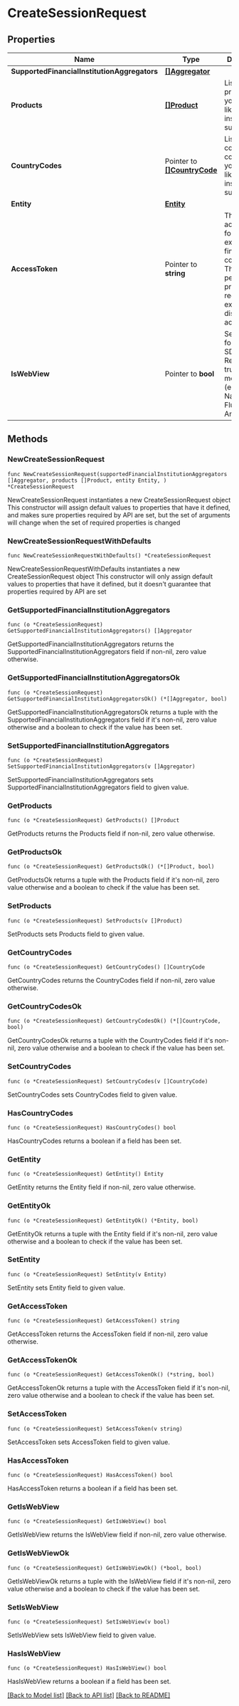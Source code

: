 # CreateSessionRequest

## Properties

Name | Type | Description | Notes
------------ | ------------- | ------------- | -------------
**SupportedFinancialInstitutionAggregators** | [**[]Aggregator**](Aggregator.md) |  | 
**Products** | [**[]Product**](Product.md) | List of products that you would like the institutions to support | 
**CountryCodes** | Pointer to [**[]CountryCode**](CountryCode.md) | List of country codes that you would like the institutions to support | [optional] 
**Entity** | [**Entity**](Entity.md) |  | 
**AccessToken** | Pointer to **string** | The fuse access token for an existing financial connection. This will perform the process to reconnect an existing disconnected account. | [optional] 
**IsWebView** | Pointer to **bool** | Set to false for web SDKs (e.g., React), and true for mobile SDKs (e.g., React Native, Flutter, iOS, Android). | [optional] 

## Methods

### NewCreateSessionRequest

`func NewCreateSessionRequest(supportedFinancialInstitutionAggregators []Aggregator, products []Product, entity Entity, ) *CreateSessionRequest`

NewCreateSessionRequest instantiates a new CreateSessionRequest object
This constructor will assign default values to properties that have it defined,
and makes sure properties required by API are set, but the set of arguments
will change when the set of required properties is changed

### NewCreateSessionRequestWithDefaults

`func NewCreateSessionRequestWithDefaults() *CreateSessionRequest`

NewCreateSessionRequestWithDefaults instantiates a new CreateSessionRequest object
This constructor will only assign default values to properties that have it defined,
but it doesn't guarantee that properties required by API are set

### GetSupportedFinancialInstitutionAggregators

`func (o *CreateSessionRequest) GetSupportedFinancialInstitutionAggregators() []Aggregator`

GetSupportedFinancialInstitutionAggregators returns the SupportedFinancialInstitutionAggregators field if non-nil, zero value otherwise.

### GetSupportedFinancialInstitutionAggregatorsOk

`func (o *CreateSessionRequest) GetSupportedFinancialInstitutionAggregatorsOk() (*[]Aggregator, bool)`

GetSupportedFinancialInstitutionAggregatorsOk returns a tuple with the SupportedFinancialInstitutionAggregators field if it's non-nil, zero value otherwise
and a boolean to check if the value has been set.

### SetSupportedFinancialInstitutionAggregators

`func (o *CreateSessionRequest) SetSupportedFinancialInstitutionAggregators(v []Aggregator)`

SetSupportedFinancialInstitutionAggregators sets SupportedFinancialInstitutionAggregators field to given value.


### GetProducts

`func (o *CreateSessionRequest) GetProducts() []Product`

GetProducts returns the Products field if non-nil, zero value otherwise.

### GetProductsOk

`func (o *CreateSessionRequest) GetProductsOk() (*[]Product, bool)`

GetProductsOk returns a tuple with the Products field if it's non-nil, zero value otherwise
and a boolean to check if the value has been set.

### SetProducts

`func (o *CreateSessionRequest) SetProducts(v []Product)`

SetProducts sets Products field to given value.


### GetCountryCodes

`func (o *CreateSessionRequest) GetCountryCodes() []CountryCode`

GetCountryCodes returns the CountryCodes field if non-nil, zero value otherwise.

### GetCountryCodesOk

`func (o *CreateSessionRequest) GetCountryCodesOk() (*[]CountryCode, bool)`

GetCountryCodesOk returns a tuple with the CountryCodes field if it's non-nil, zero value otherwise
and a boolean to check if the value has been set.

### SetCountryCodes

`func (o *CreateSessionRequest) SetCountryCodes(v []CountryCode)`

SetCountryCodes sets CountryCodes field to given value.

### HasCountryCodes

`func (o *CreateSessionRequest) HasCountryCodes() bool`

HasCountryCodes returns a boolean if a field has been set.

### GetEntity

`func (o *CreateSessionRequest) GetEntity() Entity`

GetEntity returns the Entity field if non-nil, zero value otherwise.

### GetEntityOk

`func (o *CreateSessionRequest) GetEntityOk() (*Entity, bool)`

GetEntityOk returns a tuple with the Entity field if it's non-nil, zero value otherwise
and a boolean to check if the value has been set.

### SetEntity

`func (o *CreateSessionRequest) SetEntity(v Entity)`

SetEntity sets Entity field to given value.


### GetAccessToken

`func (o *CreateSessionRequest) GetAccessToken() string`

GetAccessToken returns the AccessToken field if non-nil, zero value otherwise.

### GetAccessTokenOk

`func (o *CreateSessionRequest) GetAccessTokenOk() (*string, bool)`

GetAccessTokenOk returns a tuple with the AccessToken field if it's non-nil, zero value otherwise
and a boolean to check if the value has been set.

### SetAccessToken

`func (o *CreateSessionRequest) SetAccessToken(v string)`

SetAccessToken sets AccessToken field to given value.

### HasAccessToken

`func (o *CreateSessionRequest) HasAccessToken() bool`

HasAccessToken returns a boolean if a field has been set.

### GetIsWebView

`func (o *CreateSessionRequest) GetIsWebView() bool`

GetIsWebView returns the IsWebView field if non-nil, zero value otherwise.

### GetIsWebViewOk

`func (o *CreateSessionRequest) GetIsWebViewOk() (*bool, bool)`

GetIsWebViewOk returns a tuple with the IsWebView field if it's non-nil, zero value otherwise
and a boolean to check if the value has been set.

### SetIsWebView

`func (o *CreateSessionRequest) SetIsWebView(v bool)`

SetIsWebView sets IsWebView field to given value.

### HasIsWebView

`func (o *CreateSessionRequest) HasIsWebView() bool`

HasIsWebView returns a boolean if a field has been set.


[[Back to Model list]](../README.md#documentation-for-models) [[Back to API list]](../README.md#documentation-for-api-endpoints) [[Back to README]](../README.md)


